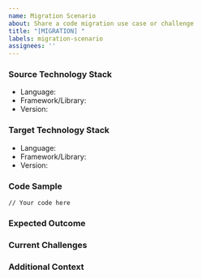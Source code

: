 ```yaml
---
name: Migration Scenario
about: Share a code migration use case or challenge
title: "[MIGRATION] "
labels: migration-scenario
assignees: ''
---
```


### Source Technology Stack
- Language: 
- Framework/Library: 
- Version: 

### Target Technology Stack
- Language: 
- Framework/Library: 
- Version: 

### Code Sample
<!-- Please provide a minimal example of the code you want to migrate -->
```
// Your code here
```

### Expected Outcome
<!-- What should the migrated code look like? -->

### Current Challenges
<!-- What makes this migration particularly challenging? -->

### Additional Context
<!-- Add any other context about the migration scenario -->

